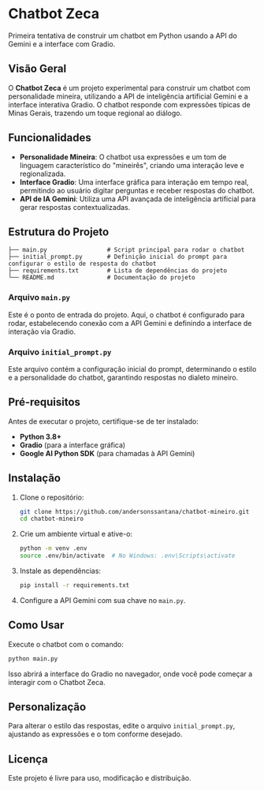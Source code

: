 # Chatbot Zeca

Primeira tentativa de construir um chatbot em Python usando a API do Gemini e a interface com Gradio.

## Visão Geral

O **Chatbot Zeca** é um projeto experimental para construir um chatbot com personalidade mineira, utilizando a API de inteligência artificial Gemini e a interface interativa Gradio. O chatbot responde com expressões típicas de Minas Gerais, trazendo um toque regional ao diálogo.

## Funcionalidades

- **Personalidade Mineira**: O chatbot usa expressões e um tom de linguagem característico do "mineirês", criando uma interação leve e regionalizada.
- **Interface Gradio**: Uma interface gráfica para interação em tempo real, permitindo ao usuário digitar perguntas e receber respostas do chatbot.
- **API de IA Gemini**: Utiliza uma API avançada de inteligência artificial para gerar respostas contextualizadas.

## Estrutura do Projeto

```plaintext
├── main.py                 # Script principal para rodar o chatbot
├── initial_prompt.py       # Definição inicial do prompt para configurar o estilo de resposta do chatbot
├── requirements.txt        # Lista de dependências do projeto
└── README.md               # Documentação do projeto
```

### Arquivo `main.py`

Este é o ponto de entrada do projeto. Aqui, o chatbot é configurado para rodar, estabelecendo conexão com a API Gemini e definindo a interface de interação via Gradio.

### Arquivo `initial_prompt.py`

Este arquivo contém a configuração inicial do prompt, determinando o estilo e a personalidade do chatbot, garantindo respostas no dialeto mineiro.

## Pré-requisitos

Antes de executar o projeto, certifique-se de ter instalado:

- **Python 3.8+**
- **Gradio** (para a interface gráfica)
- **Google AI Python SDK** (para chamadas à API Gemini)

## Instalação

1. Clone o repositório:

   ```bash
   git clone https://github.com/andersonssantana/chatbot-mineiro.git
   cd chatbot-mineiro
   ```

2. Crie um ambiente virtual e ative-o:

   ```bash
   python -m venv .env
   source .env/bin/activate  # No Windows: .env\Scripts\activate
   ```

3. Instale as dependências:

   ```bash
   pip install -r requirements.txt
   ```

4. Configure a API Gemini com sua chave no `main.py`.

## Como Usar

Execute o chatbot com o comando:

```bash
python main.py
```

Isso abrirá a interface do Gradio no navegador, onde você pode começar a interagir com o Chatbot Zeca.

## Personalização

Para alterar o estilo das respostas, edite o arquivo `initial_prompt.py`, ajustando as expressões e o tom conforme desejado.

## Licença

Este projeto é livre para uso, modificação e distribuição.
